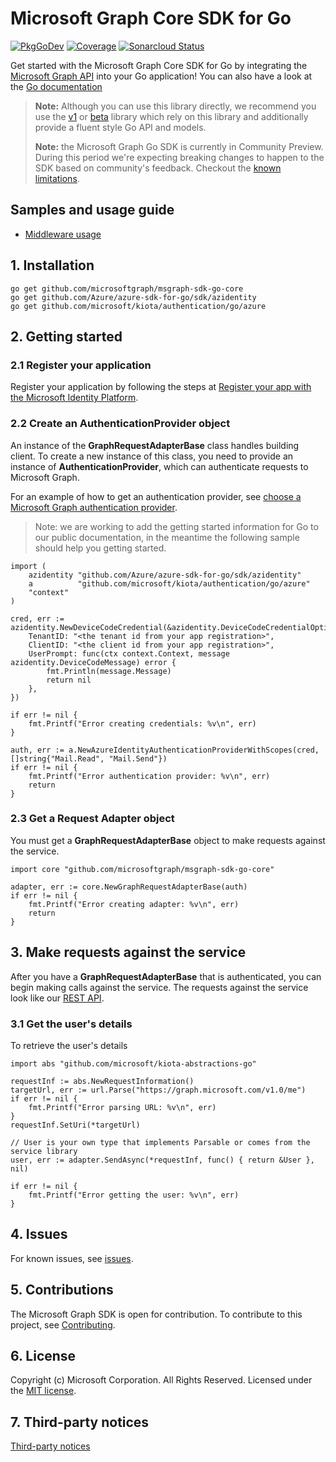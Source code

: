 # Microsoft Graph Core SDK for Go

[![PkgGoDev](https://pkg.go.dev/badge/github.com/microsoftgraph/msgraph-sdk-go-core/)](https://pkg.go.dev/github.com/microsoftgraph/msgraph-sdk-go-core/) [![Coverage](https://sonarcloud.io/api/project_badges/measure?project=microsoftgraph_msgraph-sdk-go-core&metric=coverage)](https://sonarcloud.io/dashboard?id=microsoftgraph_msgraph-sdk-go-core) [![Sonarcloud Status](https://sonarcloud.io/api/project_badges/measure?project=microsoftgraph_msgraph-sdk-go-core&metric=alert_status)](https://sonarcloud.io/dashboard?id=microsoftgraph_msgraph-sdk-go-core)

Get started with the Microsoft Graph Core SDK for Go by integrating the [Microsoft Graph API](https://docs.microsoft.com/graph/overview) into your Go application! You can also have a look at the [Go documentation](https://pkg.go.dev/github.com/microsoftgraph/msgraph-sdk-go-core/)

> **Note:** Although you can use this library directly, we recommend you use the [v1](https://github.com/microsoftgraph/msgraph-sdk-go) or [beta](https://github.com/microsoftgraph/msgraph-sdk-go) library which rely on this library and additionally provide a fluent style Go API and models.
>
> **Note:** the Microsoft Graph Go SDK is currently in Community Preview. During this period we're expecting breaking changes to happen to the SDK based on community's feedback. Checkout the [known limitations](https://github.com/microsoftgraph/msgraph-sdk-go-core/issues/1).

## Samples and usage guide

- [Middleware usage](https://github.com/microsoftgraph/msgraph-sdk-design/)

## 1. Installation

```Shell
go get github.com/microsoftgraph/msgraph-sdk-go-core
go get github.com/Azure/azure-sdk-for-go/sdk/azidentity
go get github.com/microsoft/kiota/authentication/go/azure
```

## 2. Getting started

### 2.1 Register your application

Register your application by following the steps at [Register your app with the Microsoft Identity Platform](https://docs.microsoft.com/graph/auth-register-app-v2).

### 2.2 Create an AuthenticationProvider object

An instance of the **GraphRequestAdapterBase** class handles building client. To create a new instance of this class, you need to provide an instance of **AuthenticationProvider**, which can authenticate requests to Microsoft Graph.

For an example of how to get an authentication provider, see [choose a Microsoft Graph authentication provider](https://docs.microsoft.com/graph/sdks/choose-authentication-providers?tabs=Go).

> Note: we are working to add the getting started information for Go to our public documentation, in the meantime the following sample should help you getting started.

```Golang
import (
    azidentity "github.com/Azure/azure-sdk-for-go/sdk/azidentity"
    a          "github.com/microsoft/kiota/authentication/go/azure"
    "context"
)

cred, err := azidentity.NewDeviceCodeCredential(&azidentity.DeviceCodeCredentialOptions{
    TenantID: "<the tenant id from your app registration>",
    ClientID: "<the client id from your app registration>",
    UserPrompt: func(ctx context.Context, message azidentity.DeviceCodeMessage) error {
        fmt.Println(message.Message)
        return nil
    },
})

if err != nil {
    fmt.Printf("Error creating credentials: %v\n", err)
}

auth, err := a.NewAzureIdentityAuthenticationProviderWithScopes(cred, []string{"Mail.Read", "Mail.Send"})
if err != nil {
    fmt.Printf("Error authentication provider: %v\n", err)
    return
}

```

### 2.3 Get a Request Adapter object

You must get a **GraphRequestAdapterBase** object to make requests against the service.

```Golang
import core "github.com/microsoftgraph/msgraph-sdk-go-core"

adapter, err := core.NewGraphRequestAdapterBase(auth)
if err != nil {
    fmt.Printf("Error creating adapter: %v\n", err)
    return
}
```

## 3. Make requests against the service

After you have a **GraphRequestAdapterBase** that is authenticated, you can begin making calls against the service. The requests against the service look like our [REST API](https://docs.microsoft.com/graph/api/overview?view=graph-rest-1.0).

### 3.1 Get the user's details

To retrieve the user's details

```Golang
import abs "github.com/microsoft/kiota-abstractions-go"

requestInf := abs.NewRequestInformation()
targetUrl, err := url.Parse("https://graph.microsoft.com/v1.0/me")
if err != nil {
    fmt.Printf("Error parsing URL: %v\n", err)
}
requestInf.SetUri(*targetUrl)

// User is your own type that implements Parsable or comes from the service library
user, err := adapter.SendAsync(*requestInf, func() { return &User }, nil)

if err != nil {
    fmt.Printf("Error getting the user: %v\n", err)
}
```

## 4. Issues

For known issues, see [issues](https://github.com/MicrosoftGraph/msgraph-sdk-go-core/issues).

## 5. Contributions

The Microsoft Graph SDK is open for contribution. To contribute to this project, see [Contributing](https://github.com/microsoftgraph/msgraph-sdk-go-core/blob/main/CONTRIBUTING.md).

## 6. License

Copyright (c) Microsoft Corporation. All Rights Reserved. Licensed under the [MIT license](LICENSE).

## 7. Third-party notices

[Third-party notices](THIRD%20PARTY%20NOTICES)
